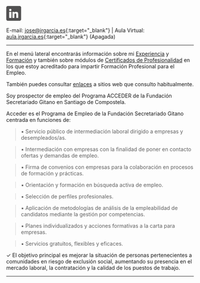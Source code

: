 <!--html><a href="https://www.gitanos.org/20anosacceder/" target="_blank"><center><img src="acceder20.png"><center></html--> 
<a tittle="LinkedIn" href="https://www.linkedin.com/in/joseramongg" target="_blank"><img src="linkedin.png"></a>  

E-mail: [jose@jrgarcia.es](mailto:jose@jrgarcia.es){:target="_blank"} | Aula Virtual: [aula.jrgarcia.es](https://aula.jrgarcia.es/){:target="_blank"} (Apagada)   

<hr size="5px" color="#268BD4" />

En el menú lateral encontrarás información sobre mi [Experiencia](experiencia.md) y [Formación](formacion.md) y también sobre módulos de [Certificados de Profesionalidad](docencia.md) en los que estoy acreditado para impartir Formación Profesional para el Empleo. 

También puedes consultar [enlaces](enlaces.md) a sitios web que consulto habitualmente.

Soy prospector de empleo del Programa ACCEDER de la Fundación Secretariado Gitano en Santiago de Compostela. 

Acceder es el Programa de Empleo de la Fundación Secretariado Gitano centrada en funciones de:

> ▪ Servicio público de intermediación laboral dirigido a empresas y desempleados/as.

> ▪ Intermediación con empresas con la finalidad de poner en contacto ofertas y demandas de empleo. 

> ▪ Firma de convenios con empresas para la colaboración en procesos de formación y prácticas.

> ▪ Orientación y formación en búsqueda activa de empleo.

> ▪ Selección de perfiles profesionales.

> ▪ Aplicación de metodologías de análisis de la empleabilidad de candidatos mediante la gestión por competencias. 

> ▪ Planes individualizados y acciones formativas a la carta para empresas.

> ▪ Servicios gratuitos, flexibles y eficaces.

✓ El objetivo principal es mejorar la situación de personas pertenecientes a comunidades en riesgo de exclusión social, aumentando su presencia en el mercado laboral, la contratación y la calidad de los puestos de trabajo.


<hr size="5px" color="#268BD4" />





